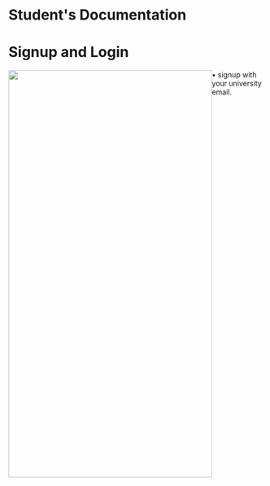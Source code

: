 # **Student's Documentation**

# Signup and Login

<img style="float: left;" src="./assets/images/signuplogin.gif" height="800px" width="400px">

• signup with your university email.